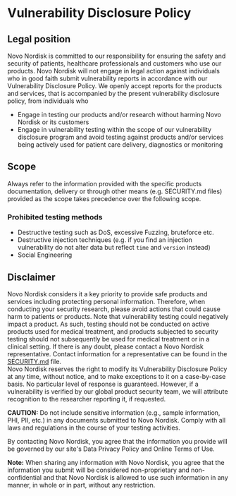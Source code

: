 # Vulnerability Disclosure Policy

## Legal position

Novo Nordisk is committed to our responsibility for ensuring the safety and security of patients, healthcare professionals and customers who use our products. Novo Nordisk will not engage in legal action against individuals who in good faith submit vulnerability reports in accordance with our Vulnerability Disclosure Policy. We openly accept reports for the products and services, that is accompanied by the present vulnerability disclosure policy, from individuals who

* Engage in testing our products and/or research without harming Novo Nordisk or its customers
* Engage in vulnerability testing within the scope of our vulnerability disclosure program and avoid testing against products and/or services being actively used for patient care delivery, diagnostics or monitoring

## Scope

Always refer to the information provided with the specific products documentation, delivery or through other means (e.g. SECURITY.md files) provided as the scope takes precedence over the following scope.

### Prohibited testing methods

* Destructive testing such as DoS, excessive Fuzzing, bruteforce etc.
* Destructive injection techniques (e.g. if you find an injection vulnerability do not alter data but reflect `time` and `version` instead)
* Social Engineering

## Disclaimer
Novo Nordisk considers it a key priority to provide safe products and services including protecting personal information. Therefore, when conducting your security research, please avoid actions that could cause harm to patients or products. Note that vulnerability testing could negatively impact a product. As such, testing should not be conducted on active products used for medical treatment, and products subjected to security testing should not subsequently be used for medical treatment or in a clinical setting. If there is any doubt, please contact a Novo Nordisk representative. Contact information for a representative can be found in the [SECURITY.md](.SECURITY.md) file.  
Novo Nordisk reserves the right to modify its Vulnerability Disclosure Policy at any time, without notice, and to make exceptions to it on a case-by-case basis. No particular level of response is guaranteed. However, if a vulnerability is verified by our global product security team, we will attribute recognition to the researcher reporting it, if requested.  
  
**CAUTION:** Do not include sensitive information (e.g., sample information, PHI, PII, etc.) in any documents submitted to Novo Nordisk. Comply with all laws and regulations in the course of your testing activities.  
  
By contacting Novo Nordisk, you agree that the information you provide will be governed by our site's Data Privacy Policy and Online Terms of Use.
 
**Note:** When sharing any information with Novo Nordisk, you agree that the information you submit will be considered non-proprietary and non-confidential and that Novo Nordisk is allowed to use such information in any manner, in whole or in part, without any restriction.
